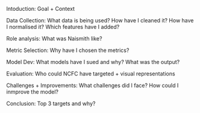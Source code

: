 Intoduction:
Goal + Context

Data Collection:
What data is being used? How have I cleaned it? How have I normalised it? Which features have I added?

Role analysis:
What was Naismith like?

Metric Selection:
Why have I chosen the metrics?

Model Dev:
What models have I sued and why? What was the output?

Evaluation:
Who could NCFC have targeted + visual representations

Challenges + Improvements:
What challenges did I face? How could I inmprove the model?

Conclusion:
Top 3 targets and why?

